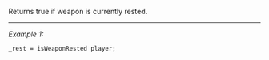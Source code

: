 Returns true if weapon is currently rested.


---
*Example 1:*
```sqf
_rest = isWeaponRested player;
```